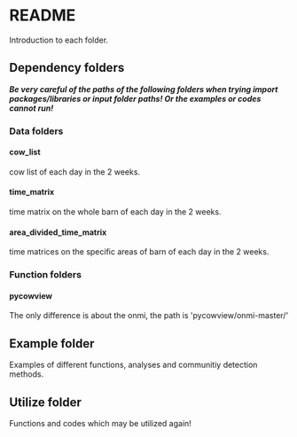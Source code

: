 # README
Introduction to each folder.
## Dependency folders
***Be very careful of the paths of the following folders when trying import packages/libraries or input folder paths! Or the examples or codes cannot run!***
### Data folders 
#### cow_list
cow list of each day in the 2 weeks.
#### time_matrix
time matrix on the whole barn of each day in the 2 weeks.
#### area_divided_time_matrix
time matrices on the specific areas of barn of each day in the 2 weeks.
### Function folders
#### pycowview
The only difference is about the onmi, the path is 'pycowview/onmi-master/'
## Example folder
Examples of different functions, analyses and communitiy detection methods.
## Utilize folder
Functions and codes which may be utilized again!
